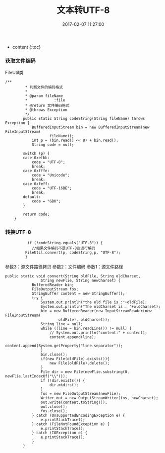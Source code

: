﻿---
layout: post
title:  "文本转UTF-8"
date:   2017-02-07 11:27:00
categories: java
excerpt:  文本转UTF-8
---

* content
{:toc}




### 获取文件编码
FileUtil类

    /**
             * 判断文件的编码格式
             * 
             * @param fileName
             *            :file
             * @return 文件编码格式
             * @throws Exception
             */
            public static String codeString(String fileName) throws Exception {
                BufferedInputStream bin = new BufferedInputStream(new FileInputStream(
                        fileName));
                int p = (bin.read() << 8) + bin.read();
                String code = null;
         
            switch (p) {
            case 0xefbb:
                code = "UTF-8";
                break;
            case 0xfffe:
                code = "Unicode";
                break;
            case 0xfeff:
                code = "UTF-16BE";
                break;
            default:
                code = "GBK";
            }
     
            return code;
        }



###  转换UTF-8

              if (!codeString.equals("UTF-8")) {
                //如果文件编码不是UTF-8则进行编码
             FileUtil.convert(p, codeString,p, "UTF-8");
             }
参数3：源文件路径拷贝 参数2：文件编码 参数1：源文件路径

    public static void convert(String oldFile, String oldCharset,
                    String newFlie, String newCharset) {
                BufferedReader bin;
                FileOutputStream fos;
                StringBuffer content = new StringBuffer();
                try {
                    System.out.println("the old file is :"+oldFile);
                    System.out.println("The oldCharset is : "+oldCharset);
                    bin = new BufferedReader(new InputStreamReader(new FileInputStream(
                            oldFile), oldCharset));
                    String line = null;
                    while ((line = bin.readLine()) != null) {
                        // System.out.println("content:" + content);
                        content.append(line);
                        content.append(System.getProperty("line.separator"));
                    }
                    bin.close();
                    if(new File(oldFile).exists()){
                        new File(oldFile).delete();
                    }
                    File dir = new File(newFlie.substring(0, newFlie.lastIndexOf("\\")));
                    if (!dir.exists()) {
                        dir.mkdirs();
                    }
                    fos = new FileOutputStream(newFlie);
                    Writer out = new OutputStreamWriter(fos, newCharset);
                    out.write(content.toString());
                    out.close();
                    fos.close();
                } catch (UnsupportedEncodingException e) {
                    e.printStackTrace();
                } catch (FileNotFoundException e) {
                    e.printStackTrace();
                } catch (IOException e) {
                    e.printStackTrace();
                }
            }